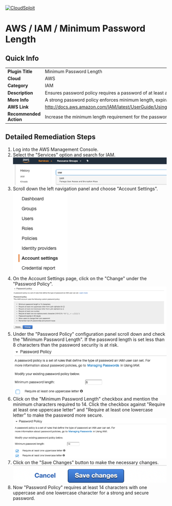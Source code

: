 [![CloudSploit](https://cloudsploit.com/img/logo-new-big-text-100.png "CloudSploit")](https://cloudsploit.com)

# AWS / IAM / Minimum Password Length

## Quick Info

| | |
|-|-|
| **Plugin Title** | Minimum Password Length |
| **Cloud** | AWS |
| **Category** | IAM |
| **Description** | Ensures password policy requires a password of at least a minimum number of characters |
| **More Info** | A strong password policy enforces minimum length, expirations, reuse, and symbol usage |
| **AWS Link** | http://docs.aws.amazon.com/IAM/latest/UserGuide/Using_ManagingPasswordPolicies.html |
| **Recommended Action** | Increase the minimum length requirement for the password policy |

## Detailed Remediation Steps
1. Log into the AWS Management Console.
2. Select the "Services" option and search for IAM. </br><img src="/resources/aws/iam/minimum-password-length/step2.png"/>
3. Scroll down the left navigation panel and choose "Account Settings". </br><img src="/resources/aws/iam/minimum-password-length/step3.png"/>
4.  On the Account Settings page, click on the "Change" under the "Password Policy".</br> <img src="/resources/aws/iam/minimum-password-length/step4a.png"/>
5. Under the "Password Policy" configuration panel scroll down and check the "Minimum Password Length". If the password length is set less than 8 characters than the password security is at risk. </br><img src="/resources/aws/iam/minimum-password-length/step4.png"/>
6. Click on the "Minimum Password Length" checkbox and mention the minimum characters required to 14. Click the checkbox against "Require at least one uppercase letter" and "Require at least one lowercase letter" to make the password more secure. </br><img src="/resources/aws/iam/minimum-password-length/step5.png"/>
7. Click on the "Save Changes" button to make the necessary changes.</br><img src="/resources/aws/iam/minimum-password-length/step8a.png"/>
8. Now "Password Policy" requires at least 14 characters with one uppercase and one lowercase character for a strong and secure password.</br>

